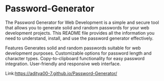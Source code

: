 # Password-Generator
The Password Generator for Web Development is a simple and secure tool that allows you to generate solid and random passwords for your web development projects. This README file provides all the information you need to understand, install, and use the password generator effectively.

Features
Generates solid and random passwords suitable for web development purposes.
Customizable options for password length and character types.
Copy-to-clipboard functionality for easy password integration.
User-friendly and responsive web interface.

Link:https://aditya00-7.github.io/Password-Generator/
